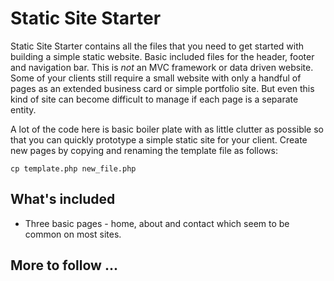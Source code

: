 # Static Site Starter

Static Site Starter contains all the files that you need to get started with building a simple static website. Basic included files for the header, footer and navigation bar. This is *not* an MVC framework or data driven website. Some of your clients still require a small website with only a handful of pages as an extended business card or simple portfolio site. But even this kind of site can become difficult to manage if each page is a separate entity.

A lot of the code here is basic boiler plate with as little clutter as possible so that you can quickly prototype a simple static site for your client. Create new pages by copying and renaming the template file as follows:

`cp template.php new_file.php`

## What's included

  * Three basic pages - home, about and contact which seem to be common on most sites.

## More to follow ...
